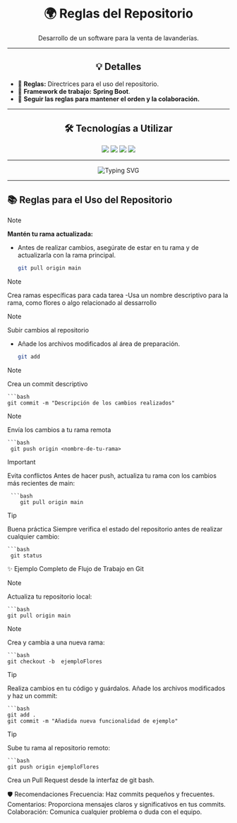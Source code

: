 <div align="center">
  <h1>🌍 Reglas del Repositorio</h1>
</div>

<div align="center">
  <p>Desarrollo de un software para la venta de lavanderías.</p>
</div>

---

<div align="center">
  <h2>💡 Detalles</h2>
</div>

- 🎯 **Reglas:** Directrices para el uso del repositorio.
- 🌱 **Framework de trabajo:** **Spring Boot**.
- 💬 **Seguir las reglas para mantener el orden y la colaboración.**

---

<div align="center">
  <h2>🛠️ Tecnologías a Utilizar</h2>
</div>

<div align="center">
  <img src="https://img.shields.io/badge/Java-ED8B00?style=for-the-badge&logo=java&logoColor=white">
  <img src="https://img.shields.io/badge/HTML5-E34F26?style=for-the-badge&logo=html5&logoColor=white">
  <img src="https://img.shields.io/badge/CSS3-1572B6?style=for-the-badge&logo=css3&logoColor=white">
  <img src="https://img.shields.io/badge/JavaScript-F7DF1E?style=for-the-badge&logo=javascript&logoColor=black">
</div>

---

<div align="center">
  <img src="https://readme-typing-svg.herokuapp.com?font=Fira+Code&size=22&pause=1000&color=36BCF7&width=435&lines=🌟+Transformando+ideas+en+código+🌟;💻+Desarrollo+tecnológico+con+propósito+💻;🚀+Reglas+y+creatividad+🚀;" alt="Typing SVG">
</div>

---

## 📚 Reglas para el Uso del Repositorio

> [!NOTE]
>  **Mantén tu rama actualizada:**
   - Antes de realizar cambios, asegúrate de estar en tu rama y de actualizarla con la rama principal.
     ```bash
     git pull origin main
> [!NOTE]
>  Crea ramas específicas para cada tarea
   -Usa un nombre descriptivo para la rama, como flores o algo relacionado al dessarrollo

> [!NOTE]
> Subir cambios al repositorio
  - Añade los archivos modificados al área de preparación.
    ```bash
    git add
    
> [!NOTE]
> Crea un commit descriptivo

    ```bash
    git commit -m "Descripción de los cambios realizados" 

> [!NOTE]
> Envía los cambios a tu rama remota
> 
    ```bash
     git push origin <nombre-de-tu-rama>

> [!IMPORTANT]
> Evita conflictos 
  Antes de hacer push, actualiza tu rama con los cambios más recientes de main:

     ```bash
        git pull origin main
        
> [!TIP]
> Buena práctica 
 Siempre verifica el estado del repositorio antes de realizar cualquier cambio:

    ```bash
     git status


✨ Ejemplo Completo de Flujo de Trabajo en Git

> [!NOTE]
>  Actualiza tu repositorio local:

    ```bash
    git pull origin main
    
> [!NOTE]
> Crea y cambia a una nueva rama:

    ```bash
    git checkout -b  ejemploFlores

> [!TIP]
> Realiza cambios en tu código y guárdalos. 
  Añade los archivos modificados y haz un commit:

    ```bash
    git add .
    git commit -m "Añadida nueva funcionalidad de ejemplo"
> [!TIP]
>  Sube tu rama al repositorio remoto:

    ```bash
    git push origin ejemploFlores
Crea un Pull Request desde la interfaz de git bash.

🛡️ Recomendaciones
Frecuencia: Haz commits pequeños y frecuentes.
Comentarios: Proporciona mensajes claros y significativos en tus commits.
Colaboración: Comunica cualquier problema o duda con el equipo.

   
